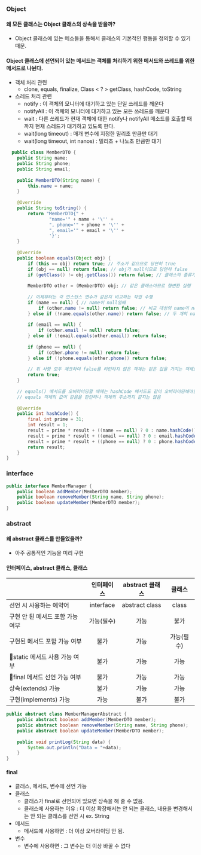### Object
#### 왜 모든 클래스는 Object 클래스의 상속을 받을까?
- Object 클래스에 있는 메소들을 통해서 클래스의 기본적인 행동을 정의할 수 있기 때문.
#### Object 클래스에 선언되어 있는 메서드는 객체를 처리하기 위한 메서드와 쓰레드를 위한 메서드로 나뉜다.
- 객체 처리 관련 
	- clone, equals, finalize, Class < ? > getClass, hashCode, toString
- 스레드 처리 관련
	- notify : 이 객체의 모니터에 대기하고 있는 단일 쓰레드를 깨운다
	- notifyAll : 이 객체의 모니터에 대기하고 있는 모든 쓰레드를 깨운다
	- wait : 다른 쓰레드가 현재 객체에 대한 notify나 notifyAll 메소드를 호출할 때까지 현재 스레드가 대기하고 있도록 한다.
	- wait(long timeout) : 매개 변수에 지정한 밀리초 만큼만 대기
	- wait(long timeout, int nanos) : 밀리초 + 나노초 만큼만 대기
	
```java
  public class MemberDTO {  
    public String name;  
    public String phone;  
    public String email;  
  
    public MemberDTO(String name) {  
        this.name = name;  
    }  
  
    @Override  
    public String toString() {  
        return "MemberDTO{" +  
                "name='" + name + '\'' +  
                ", phone='" + phone + '\'' +  
                ", email='" + email + '\'' +  
                '}';  
    }  
  
    @Override  
    public boolean equals(Object obj) {  
        if (this == obj) return true; // 주소가 같으므로 당연히 true  
        if (obj == null) return false; // obj가 null이므로 당연히 false  
        if (getClass() != obj.getClass()) return false; // 클래스의 종류가 다르므로 false  
  
        MemberDTO other = (MemberDTO) obj; // 같은 클래스이므로 형변환 실행  
  
        // 이제부터는 각 인스턴스 변수가 같은지 비교하는 작업 수행  
        if (name == null) { // name이 null일때  
            if (other.name != null) return false; // 비교 대상의 name이 null 아니면 false  
        } else if (!name.equals(other.name)) return false; // 두 개의 name 값이 다르면 false  
  
        if (email == null) {  
            if (other.email != null) return false;  
        } else if (!email.equals(other.email)) return false;  
  
        if (phone == null) {  
            if (other.phone != null) return false;  
        } else if (!phone.equals(other.phone)) return false;  
  
        // 위 사항 모두 체크하여 false를 리턴하지 않은 객체는 같은 값을 가지는 객체로 생각해서 true  
        return true;  
    }  
  
    // equals() 메서드를 오버라이딩할 때에는 hashCode 메서드도 같이 오버라이딩해야함  
    // equals 객체의 값이 같음을 판단하나 객체의 주소까지 같지는 않음  
  
    @Override  
    public int hashCode() {  
        final int prime = 31;  
        int result = 1;  
        result = prime * result + ((name == null) ? 0 : name.hashCode());  
        result = prime * result + ((email == null) ? 0 : email.hashCode());  
        result = prime * result + ((phone == null) ? 0 : phone.hashCode());  
        return result;  
    }  
}
```

### interface

```java
public interface MemberManager {  
    public boolean addMember(MemberDTO member);  
    public boolean removeMember(String name, String phone);  
    public boolean updateMember(MemberDTO member);  
}
```


### abstract
#### 왜 abstract 클래스를 만들었을까?
- 아주 공통적인 기능을 미리 구현
#### 인터페이스, abstract 클래스, 클래스
|                                  | 인터페이스 | abstract 클래스 |   클래스   |
|:-------------------------------- |:----------:|:---------------:|:----------:|
| 선언 시 사용하는 예약어          | interface  | abstract class  |   class    |
| 구현 안 된 메서드 포함 가능 여부 | 가능(필수) |      가능       |    불가    |
| 구현된 메서드 포함 가능 여부     |    불가    |      가능       | 가능(필수) |
| static 메서드 사용 가능 여부    |    불가    |      가능       |    가능    |
| final 메서드 선언 가능 여부     |    불가    |      가능       |    가능    |
| 상속(extends) 가능               |    불가    |      가능       |    가능    |
| 구현(implements) 가능            |    가능    |      불가       |    불가    |

```java
public abstract class MemberManagerAbstract {  
    public abstract boolean addMember(MemberDTO member);  
    public abstract boolean removeMember(String name, String phone);  
    public abstract boolean updateMember(MemberDTO member);  
  
    public void printLog(String data) {  
        System.out.println("Data = "+data);  
    }  
}
```

#### final
- 클래스, 메서드, 변수에 선언 가능
- 클래스
	- 클래스가 final로 선언되어 있으면 상속을 해 줄 수 없음.
	- 클래스에 사용하는 이유 : 더 이상 확장해서는 안 되는 클래스, 내용을 변경해서는 안 되는 클래스를 선언 시 ex. String
- 메서드
	- 메서드에 사용하면 : 더 이상 오버라이딩 안 됨.
- 변수
	- 변수에 사용하면 : 그 변수는 더 이상 바꿀 수 없다